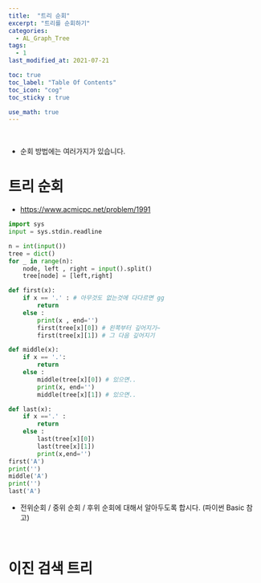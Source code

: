 ```yaml
---
title:  "트리 순회"
excerpt: "트리를 순회하기"
categories:
  - AL_Graph_Tree
tags:
  - 1
last_modified_at: 2021-07-21

toc: true
toc_label: "Table Of Contents"
toc_icon: "cog"
toc_sticky : true

use_math: true
---
```


<br>

- 순회 방법에는 여러가지가 있습니다. 

# 트리 순회

- https://www.acmicpc.net/problem/1991

```python
import sys
input = sys.stdin.readline

n = int(input())
tree = dict()
for _ in range(n):
    node, left , right = input().split()
    tree[node] = [left,right]

def first(x):
    if x == '.' : # 아무것도 없는것에 다다르면 gg
        return
    else :
        print(x , end='')
        first(tree[x][0]) # 왼쪽부터 깊어지기~
        first(tree[x][1]) # 그 다음 깊어지기

def middle(x):
    if x == '.':
        return
    else :
        middle(tree[x][0]) # 있으면..
        print(x, end='')
        middle(tree[x][1]) # 있으면..

def last(x):
    if x =='.' :
        return
    else :
        last(tree[x][0])
        last(tree[x][1])
        print(x,end='')
first('A')
print('')
middle('A')
print('')
last('A')
```

- 전위순회 / 중위 순회 / 후위 순회에 대해서 알아두도록 합시다. (파이썬 Basic 참고)

<br>

# 이진 검색 트리

```
```

